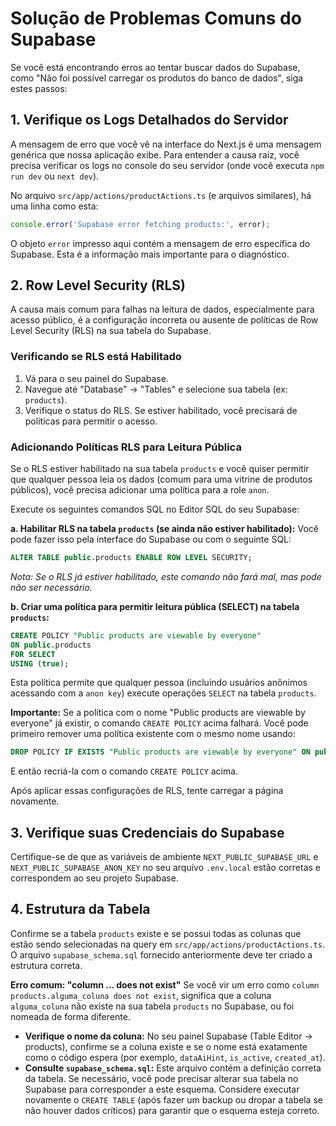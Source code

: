 
# Solução de Problemas Comuns do Supabase

Se você está encontrando erros ao tentar buscar dados do Supabase, como "Não foi possível carregar os produtos do banco de dados", siga estes passos:

## 1. Verifique os Logs Detalhados do Servidor

A mensagem de erro que você vê na interface do Next.js é uma mensagem genérica que nossa aplicação exibe. Para entender a causa raiz, você precisa verificar os logs no console do seu servidor (onde você executa `npm run dev` ou `next dev`).

No arquivo `src/app/actions/productActions.ts` (e arquivos similares), há uma linha como esta:
```typescript
console.error('Supabase error fetching products:', error);
```
O objeto `error` impresso aqui contém a mensagem de erro específica do Supabase. Esta é a informação mais importante para o diagnóstico.

## 2. Row Level Security (RLS)

A causa mais comum para falhas na leitura de dados, especialmente para acesso público, é a configuração incorreta ou ausente de políticas de Row Level Security (RLS) na sua tabela do Supabase.

### Verificando se RLS está Habilitado

1.  Vá para o seu painel do Supabase.
2.  Navegue até "Database" -> "Tables" e selecione sua tabela (ex: `products`).
3.  Verifique o status do RLS. Se estiver habilitado, você precisará de políticas para permitir o acesso.

### Adicionando Políticas RLS para Leitura Pública

Se o RLS estiver habilitado na sua tabela `products` e você quiser permitir que qualquer pessoa leia os dados (comum para uma vitrine de produtos públicos), você precisa adicionar uma política para a role `anon`.

Execute os seguintes comandos SQL no Editor SQL do seu Supabase:

**a. Habilitar RLS na tabela `products` (se ainda não estiver habilitado):**
   Você pode fazer isso pela interface do Supabase ou com o seguinte SQL:
   ```sql
   ALTER TABLE public.products ENABLE ROW LEVEL SECURITY;
   ```
   *Nota: Se o RLS já estiver habilitado, este comando não fará mal, mas pode não ser necessário.*

**b. Criar uma política para permitir leitura pública (SELECT) na tabela `products`:**
   ```sql
   CREATE POLICY "Public products are viewable by everyone"
   ON public.products
   FOR SELECT
   USING (true);
   ```
   Esta política permite que qualquer pessoa (incluindo usuários anônimos acessando com a `anon key`) execute operações `SELECT` na tabela `products`.

**Importante:** Se a política com o nome "Public products are viewable by everyone" já existir, o comando `CREATE POLICY` acima falhará. Você pode primeiro remover uma política existente com o mesmo nome usando:
   ```sql
   DROP POLICY IF EXISTS "Public products are viewable by everyone" ON public.products;
   ```
   E então recriá-la com o comando `CREATE POLICY` acima.

Após aplicar essas configurações de RLS, tente carregar a página novamente.

## 3. Verifique suas Credenciais do Supabase

Certifique-se de que as variáveis de ambiente `NEXT_PUBLIC_SUPABASE_URL` e `NEXT_PUBLIC_SUPABASE_ANON_KEY` no seu arquivo `.env.local` estão corretas e correspondem ao seu projeto Supabase.

## 4. Estrutura da Tabela

Confirme se a tabela `products` existe e se possui todas as colunas que estão sendo selecionadas na query em `src/app/actions/productActions.ts`.
O arquivo `supabase_schema.sql` fornecido anteriormente deve ter criado a estrutura correta.

**Erro comum: "column ... does not exist"**
Se você vir um erro como `column products.alguma_coluna does not exist`, significa que a coluna `alguma_coluna` não existe na sua tabela `products` no Supabase, ou foi nomeada de forma diferente.
- **Verifique o nome da coluna:** No seu painel Supabase (Table Editor -> products), confirme se a coluna existe e se o nome está exatamente como o código espera (por exemplo, `dataAiHint`, `is_active`, `created_at`).
- **Consulte `supabase_schema.sql`:** Este arquivo contém a definição correta da tabela. Se necessário, você pode precisar alterar sua tabela no Supabase para corresponder a este esquema. Considere executar novamente o `CREATE TABLE` (após fazer um backup ou dropar a tabela se não houver dados críticos) para garantir que o esquema esteja correto.
```


